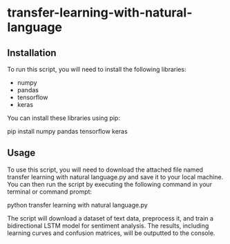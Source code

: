 # transfer-learning-with-natural-language

## Installation
To run this script, you will need to install the following libraries:

   - numpy
   - pandas
   - tensorflow
   - keras

You can install these libraries using pip:

pip install numpy pandas tensorflow keras

## Usage
To use this script, you will need to download the attached file named transfer learning with natural language.py and save it to your local machine. You can then run the script by executing the following command in your terminal or command prompt:

python transfer learning with natural language.py

The script will download a dataset of text data, preprocess it, and train a bidirectional LSTM model for sentiment analysis. The results, including learning curves and confusion matrices, will be outputted to the console.
